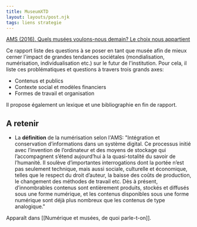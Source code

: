 ```yaml
---
title: MuseumXTD
layout: layouts/post.njk
tags: liens strategie
---
```


[AMS (2016). Quels musées voulons-nous demain? Le choix nous appartient](https://www.museums.ch/fr/assets/files/dossiers_f/Publikationen/VMS_Zukunft_F_web.pdf)

Ce rapport liste des questions à se poser en tant que musée afin de mieux cerner l'impact de grandes tendances sociétales (mondialisation, numérisation, individualisation etc.) sur le futur de l'institution. 
Pour cela, il liste ces problématiques et questions à travers trois grands axes: 
- Contenus et publics
- Contexte social et modèles financiers
- Formes de travail et organisation

Il propose également un lexique et une bibliographie en fin de rapport. 

## A retenir
- La **définition** de la numérisation selon l'AMS: "Intégration et conservation d’informations dans un système digital. Ce processus initié avec l’invention de l’ordinateur et des moyens de stockage qui l’accompagnent s’étend aujourd’hui à la quasi-totalité du savoir de l’humanité. Il soulève d’importantes interrogations dont la portée n’est pas seulement technique, mais aussi sociale, culturelle et économique, telles que le respect du droit d’auteur, la baisse des coûts de production, le changement des méthodes de travail etc. Dès à présent, d’innombrables contenus sont entièrement produits, stockés et diffusés sous une forme numérique, et les contenus disponibles sous une forme numérique sont déjà plus nombreux que les contenus de type analogique."


Apparaît dans [[Numérique et musées, de quoi parle-t-on]]. 